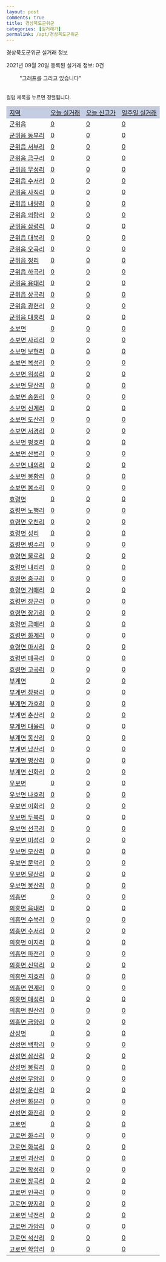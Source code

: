 ```yaml
---
layout: post
comments: true
title: 경상북도군위군
categories: [실거래가]
permalink: /apt/경상북도군위군
---
```


경상북도군위군 실거래 정보

2021년 09월 20일 등록된 실거래 정보: 0건

<!--<script async src="https://pagead2.googlesyndication.com/pagead/js/adsbygoogle.js?client=ca-pub-3485438051770037"
 crossorigin="anonymous"></script>-->

<script type="text/javascript">
  google.charts.load('current', {'packages':['corechart']});
  google.charts.setOnLoadCallback(drawChart);

  function drawChart() {
    var data = google.visualization.arrayToDataTable([['거래일', '매매', '전월세', '전매'], ['21-01', 2, 0, 0], ['21-03', 1, 0, 0], ['21-04', 1, 1, 0], ['21-06', 1, 0, 0], ['21-07', 2, 0, 0], ['21-08', 1, 0, 0]]);

    var options = {
      title: '최근 1년간 유형별 거래량 추이',
      legend: { position: 'bottom' }
    };

    setTimeout(function() {
        var chart = new google.visualization.LineChart(document.getElementById('columnchart_material'));
        chart.draw(data, (options));
        document.getElementById('loading').style.display = 'none';
        var dayLabel = (new Date()).getDay();
        if (dayLabel < 2) {
            sorttable.innerSortFunction.apply(document.getElementById('week'), []);
            sorttable.innerSortFunction.apply(document.getElementById('week'), []);        
        }
        else {
            sorttable.innerSortFunction.apply(document.getElementById('today'), []);
            sorttable.innerSortFunction.apply(document.getElementById('today'), []);
        }
    }, 200);

  }
</script>

<div id="loading" style="z-index:20; display: block; margin-left: 35px">"그래프를 그리고 있습니다"</div>
<div id="columnchart_material" style="width: 95%; margin-left: -35px; display: block"></div>
<!--<div style="width: 95%; margin-left: -35px; display: block">
      <script async src="https://pagead2.googlesyndication.com/pagead/js/adsbygoogle.js?client=ca-pub-3485438051770037"
          crossorigin="anonymous"></script>
      <ins class="adsbygoogle"
          style="display:block"
          data-ad-format="fluid"
          data-ad-layout-key="-fb+5w+4e-db+86"
          data-ad-client="ca-pub-3485438051770037"
          data-ad-slot="1827090281"></ins>
      <script>
          (adsbygoogle = window.adsbygoogle || []).push({});
      </script>
</div>-->
<br>

<font size='small' style='font-size: small;'>컬럼 제목을 누르면 정렬됩니다.</font>
<table class="sortable">
  <tr style='background-color: rgba(114, 132, 186,0.4);'>
    <td id="region"><a href="#">지역</a></td>
    <td id="today"><a href="#">오늘 실거래</a></td>
    <td id="today_new"><a href="#">오늘 신고가</a></td>
    <td id="week"><a href="#">일주일 실거래</a></td>
  </tr>

  
  <tr class="item">
    <td><a href="경상북도군위군군위읍">군위읍</a></td>
    <td><a href="경상북도군위군군위읍">0</a></td>
    <td><a href="경상북도군위군군위읍">0</a></td>
    <td><a href="경상북도군위군군위읍">0</a></td>
  </tr>
    

  <tr class="item">
    <td><a href="경상북도군위군군위읍동부리">군위읍 동부리</a></td>
    <td><a href="경상북도군위군군위읍동부리">0</a></td>
    <td><a href="경상북도군위군군위읍동부리">0</a></td>
    <td><a href="경상북도군위군군위읍동부리">0</a></td>
  </tr>
    

  <tr class="item">
    <td><a href="경상북도군위군군위읍서부리">군위읍 서부리</a></td>
    <td><a href="경상북도군위군군위읍서부리">0</a></td>
    <td><a href="경상북도군위군군위읍서부리">0</a></td>
    <td><a href="경상북도군위군군위읍서부리">0</a></td>
  </tr>
    

  <tr class="item">
    <td><a href="경상북도군위군군위읍금구리">군위읍 금구리</a></td>
    <td><a href="경상북도군위군군위읍금구리">0</a></td>
    <td><a href="경상북도군위군군위읍금구리">0</a></td>
    <td><a href="경상북도군위군군위읍금구리">0</a></td>
  </tr>
    

  <tr class="item">
    <td><a href="경상북도군위군군위읍무성리">군위읍 무성리</a></td>
    <td><a href="경상북도군위군군위읍무성리">0</a></td>
    <td><a href="경상북도군위군군위읍무성리">0</a></td>
    <td><a href="경상북도군위군군위읍무성리">0</a></td>
  </tr>
    

  <tr class="item">
    <td><a href="경상북도군위군군위읍수서리">군위읍 수서리</a></td>
    <td><a href="경상북도군위군군위읍수서리">0</a></td>
    <td><a href="경상북도군위군군위읍수서리">0</a></td>
    <td><a href="경상북도군위군군위읍수서리">0</a></td>
  </tr>
    

  <tr class="item">
    <td><a href="경상북도군위군군위읍사직리">군위읍 사직리</a></td>
    <td><a href="경상북도군위군군위읍사직리">0</a></td>
    <td><a href="경상북도군위군군위읍사직리">0</a></td>
    <td><a href="경상북도군위군군위읍사직리">0</a></td>
  </tr>
    

  <tr class="item">
    <td><a href="경상북도군위군군위읍내량리">군위읍 내량리</a></td>
    <td><a href="경상북도군위군군위읍내량리">0</a></td>
    <td><a href="경상북도군위군군위읍내량리">0</a></td>
    <td><a href="경상북도군위군군위읍내량리">0</a></td>
  </tr>
    

  <tr class="item">
    <td><a href="경상북도군위군군위읍외량리">군위읍 외량리</a></td>
    <td><a href="경상북도군위군군위읍외량리">0</a></td>
    <td><a href="경상북도군위군군위읍외량리">0</a></td>
    <td><a href="경상북도군위군군위읍외량리">0</a></td>
  </tr>
    

  <tr class="item">
    <td><a href="경상북도군위군군위읍삽령리">군위읍 삽령리</a></td>
    <td><a href="경상북도군위군군위읍삽령리">0</a></td>
    <td><a href="경상북도군위군군위읍삽령리">0</a></td>
    <td><a href="경상북도군위군군위읍삽령리">0</a></td>
  </tr>
    

  <tr class="item">
    <td><a href="경상북도군위군군위읍대북리">군위읍 대북리</a></td>
    <td><a href="경상북도군위군군위읍대북리">0</a></td>
    <td><a href="경상북도군위군군위읍대북리">0</a></td>
    <td><a href="경상북도군위군군위읍대북리">0</a></td>
  </tr>
    

  <tr class="item">
    <td><a href="경상북도군위군군위읍오곡리">군위읍 오곡리</a></td>
    <td><a href="경상북도군위군군위읍오곡리">0</a></td>
    <td><a href="경상북도군위군군위읍오곡리">0</a></td>
    <td><a href="경상북도군위군군위읍오곡리">0</a></td>
  </tr>
    

  <tr class="item">
    <td><a href="경상북도군위군군위읍정리">군위읍 정리</a></td>
    <td><a href="경상북도군위군군위읍정리">0</a></td>
    <td><a href="경상북도군위군군위읍정리">0</a></td>
    <td><a href="경상북도군위군군위읍정리">0</a></td>
  </tr>
    

  <tr class="item">
    <td><a href="경상북도군위군군위읍하곡리">군위읍 하곡리</a></td>
    <td><a href="경상북도군위군군위읍하곡리">0</a></td>
    <td><a href="경상북도군위군군위읍하곡리">0</a></td>
    <td><a href="경상북도군위군군위읍하곡리">0</a></td>
  </tr>
    

  <tr class="item">
    <td><a href="경상북도군위군군위읍용대리">군위읍 용대리</a></td>
    <td><a href="경상북도군위군군위읍용대리">0</a></td>
    <td><a href="경상북도군위군군위읍용대리">0</a></td>
    <td><a href="경상북도군위군군위읍용대리">0</a></td>
  </tr>
    

  <tr class="item">
    <td><a href="경상북도군위군군위읍상곡리">군위읍 상곡리</a></td>
    <td><a href="경상북도군위군군위읍상곡리">0</a></td>
    <td><a href="경상북도군위군군위읍상곡리">0</a></td>
    <td><a href="경상북도군위군군위읍상곡리">0</a></td>
  </tr>
    

  <tr class="item">
    <td><a href="경상북도군위군군위읍광현리">군위읍 광현리</a></td>
    <td><a href="경상북도군위군군위읍광현리">0</a></td>
    <td><a href="경상북도군위군군위읍광현리">0</a></td>
    <td><a href="경상북도군위군군위읍광현리">0</a></td>
  </tr>
    

  <tr class="item">
    <td><a href="경상북도군위군군위읍대흥리">군위읍 대흥리</a></td>
    <td><a href="경상북도군위군군위읍대흥리">0</a></td>
    <td><a href="경상북도군위군군위읍대흥리">0</a></td>
    <td><a href="경상북도군위군군위읍대흥리">0</a></td>
  </tr>
    

  <tr class="item">
    <td><a href="경상북도군위군소보면">소보면</a></td>
    <td><a href="경상북도군위군소보면">0</a></td>
    <td><a href="경상북도군위군소보면">0</a></td>
    <td><a href="경상북도군위군소보면">0</a></td>
  </tr>
    

  <tr class="item">
    <td><a href="경상북도군위군소보면사리리">소보면 사리리</a></td>
    <td><a href="경상북도군위군소보면사리리">0</a></td>
    <td><a href="경상북도군위군소보면사리리">0</a></td>
    <td><a href="경상북도군위군소보면사리리">0</a></td>
  </tr>
    

  <tr class="item">
    <td><a href="경상북도군위군소보면보현리">소보면 보현리</a></td>
    <td><a href="경상북도군위군소보면보현리">0</a></td>
    <td><a href="경상북도군위군소보면보현리">0</a></td>
    <td><a href="경상북도군위군소보면보현리">0</a></td>
  </tr>
    

  <tr class="item">
    <td><a href="경상북도군위군소보면복성리">소보면 복성리</a></td>
    <td><a href="경상북도군위군소보면복성리">0</a></td>
    <td><a href="경상북도군위군소보면복성리">0</a></td>
    <td><a href="경상북도군위군소보면복성리">0</a></td>
  </tr>
    

  <tr class="item">
    <td><a href="경상북도군위군소보면위성리">소보면 위성리</a></td>
    <td><a href="경상북도군위군소보면위성리">0</a></td>
    <td><a href="경상북도군위군소보면위성리">0</a></td>
    <td><a href="경상북도군위군소보면위성리">0</a></td>
  </tr>
    

  <tr class="item">
    <td><a href="경상북도군위군소보면달산리">소보면 달산리</a></td>
    <td><a href="경상북도군위군소보면달산리">0</a></td>
    <td><a href="경상북도군위군소보면달산리">0</a></td>
    <td><a href="경상북도군위군소보면달산리">0</a></td>
  </tr>
    

  <tr class="item">
    <td><a href="경상북도군위군소보면송원리">소보면 송원리</a></td>
    <td><a href="경상북도군위군소보면송원리">0</a></td>
    <td><a href="경상북도군위군소보면송원리">0</a></td>
    <td><a href="경상북도군위군소보면송원리">0</a></td>
  </tr>
    

  <tr class="item">
    <td><a href="경상북도군위군소보면신계리">소보면 신계리</a></td>
    <td><a href="경상북도군위군소보면신계리">0</a></td>
    <td><a href="경상북도군위군소보면신계리">0</a></td>
    <td><a href="경상북도군위군소보면신계리">0</a></td>
  </tr>
    

  <tr class="item">
    <td><a href="경상북도군위군소보면도산리">소보면 도산리</a></td>
    <td><a href="경상북도군위군소보면도산리">0</a></td>
    <td><a href="경상북도군위군소보면도산리">0</a></td>
    <td><a href="경상북도군위군소보면도산리">0</a></td>
  </tr>
    

  <tr class="item">
    <td><a href="경상북도군위군소보면서경리">소보면 서경리</a></td>
    <td><a href="경상북도군위군소보면서경리">0</a></td>
    <td><a href="경상북도군위군소보면서경리">0</a></td>
    <td><a href="경상북도군위군소보면서경리">0</a></td>
  </tr>
    

  <tr class="item">
    <td><a href="경상북도군위군소보면평호리">소보면 평호리</a></td>
    <td><a href="경상북도군위군소보면평호리">0</a></td>
    <td><a href="경상북도군위군소보면평호리">0</a></td>
    <td><a href="경상북도군위군소보면평호리">0</a></td>
  </tr>
    

  <tr class="item">
    <td><a href="경상북도군위군소보면산법리">소보면 산법리</a></td>
    <td><a href="경상북도군위군소보면산법리">0</a></td>
    <td><a href="경상북도군위군소보면산법리">0</a></td>
    <td><a href="경상북도군위군소보면산법리">0</a></td>
  </tr>
    

  <tr class="item">
    <td><a href="경상북도군위군소보면내의리">소보면 내의리</a></td>
    <td><a href="경상북도군위군소보면내의리">0</a></td>
    <td><a href="경상북도군위군소보면내의리">0</a></td>
    <td><a href="경상북도군위군소보면내의리">0</a></td>
  </tr>
    

  <tr class="item">
    <td><a href="경상북도군위군소보면봉황리">소보면 봉황리</a></td>
    <td><a href="경상북도군위군소보면봉황리">0</a></td>
    <td><a href="경상북도군위군소보면봉황리">0</a></td>
    <td><a href="경상북도군위군소보면봉황리">0</a></td>
  </tr>
    

  <tr class="item">
    <td><a href="경상북도군위군소보면봉소리">소보면 봉소리</a></td>
    <td><a href="경상북도군위군소보면봉소리">0</a></td>
    <td><a href="경상북도군위군소보면봉소리">0</a></td>
    <td><a href="경상북도군위군소보면봉소리">0</a></td>
  </tr>
    

  <tr class="item">
    <td><a href="경상북도군위군효령면">효령면</a></td>
    <td><a href="경상북도군위군효령면">0</a></td>
    <td><a href="경상북도군위군효령면">0</a></td>
    <td><a href="경상북도군위군효령면">0</a></td>
  </tr>
    

  <tr class="item">
    <td><a href="경상북도군위군효령면노행리">효령면 노행리</a></td>
    <td><a href="경상북도군위군효령면노행리">0</a></td>
    <td><a href="경상북도군위군효령면노행리">0</a></td>
    <td><a href="경상북도군위군효령면노행리">0</a></td>
  </tr>
    

  <tr class="item">
    <td><a href="경상북도군위군효령면오천리">효령면 오천리</a></td>
    <td><a href="경상북도군위군효령면오천리">0</a></td>
    <td><a href="경상북도군위군효령면오천리">0</a></td>
    <td><a href="경상북도군위군효령면오천리">0</a></td>
  </tr>
    

  <tr class="item">
    <td><a href="경상북도군위군효령면성리">효령면 성리</a></td>
    <td><a href="경상북도군위군효령면성리">0</a></td>
    <td><a href="경상북도군위군효령면성리">0</a></td>
    <td><a href="경상북도군위군효령면성리">0</a></td>
  </tr>
    

  <tr class="item">
    <td><a href="경상북도군위군효령면병수리">효령면 병수리</a></td>
    <td><a href="경상북도군위군효령면병수리">0</a></td>
    <td><a href="경상북도군위군효령면병수리">0</a></td>
    <td><a href="경상북도군위군효령면병수리">0</a></td>
  </tr>
    

  <tr class="item">
    <td><a href="경상북도군위군효령면불로리">효령면 불로리</a></td>
    <td><a href="경상북도군위군효령면불로리">0</a></td>
    <td><a href="경상북도군위군효령면불로리">0</a></td>
    <td><a href="경상북도군위군효령면불로리">0</a></td>
  </tr>
    

  <tr class="item">
    <td><a href="경상북도군위군효령면내리리">효령면 내리리</a></td>
    <td><a href="경상북도군위군효령면내리리">0</a></td>
    <td><a href="경상북도군위군효령면내리리">0</a></td>
    <td><a href="경상북도군위군효령면내리리">0</a></td>
  </tr>
    

  <tr class="item">
    <td><a href="경상북도군위군효령면중구리">효령면 중구리</a></td>
    <td><a href="경상북도군위군효령면중구리">0</a></td>
    <td><a href="경상북도군위군효령면중구리">0</a></td>
    <td><a href="경상북도군위군효령면중구리">0</a></td>
  </tr>
    

  <tr class="item">
    <td><a href="경상북도군위군효령면거매리">효령면 거매리</a></td>
    <td><a href="경상북도군위군효령면거매리">0</a></td>
    <td><a href="경상북도군위군효령면거매리">0</a></td>
    <td><a href="경상북도군위군효령면거매리">0</a></td>
  </tr>
    

  <tr class="item">
    <td><a href="경상북도군위군효령면장군리">효령면 장군리</a></td>
    <td><a href="경상북도군위군효령면장군리">0</a></td>
    <td><a href="경상북도군위군효령면장군리">0</a></td>
    <td><a href="경상북도군위군효령면장군리">0</a></td>
  </tr>
    

  <tr class="item">
    <td><a href="경상북도군위군효령면장기리">효령면 장기리</a></td>
    <td><a href="경상북도군위군효령면장기리">0</a></td>
    <td><a href="경상북도군위군효령면장기리">0</a></td>
    <td><a href="경상북도군위군효령면장기리">0</a></td>
  </tr>
    

  <tr class="item">
    <td><a href="경상북도군위군효령면금매리">효령면 금매리</a></td>
    <td><a href="경상북도군위군효령면금매리">0</a></td>
    <td><a href="경상북도군위군효령면금매리">0</a></td>
    <td><a href="경상북도군위군효령면금매리">0</a></td>
  </tr>
    

  <tr class="item">
    <td><a href="경상북도군위군효령면화계리">효령면 화계리</a></td>
    <td><a href="경상북도군위군효령면화계리">0</a></td>
    <td><a href="경상북도군위군효령면화계리">0</a></td>
    <td><a href="경상북도군위군효령면화계리">0</a></td>
  </tr>
    

  <tr class="item">
    <td><a href="경상북도군위군효령면마시리">효령면 마시리</a></td>
    <td><a href="경상북도군위군효령면마시리">0</a></td>
    <td><a href="경상북도군위군효령면마시리">0</a></td>
    <td><a href="경상북도군위군효령면마시리">0</a></td>
  </tr>
    

  <tr class="item">
    <td><a href="경상북도군위군효령면매곡리">효령면 매곡리</a></td>
    <td><a href="경상북도군위군효령면매곡리">0</a></td>
    <td><a href="경상북도군위군효령면매곡리">0</a></td>
    <td><a href="경상북도군위군효령면매곡리">0</a></td>
  </tr>
    

  <tr class="item">
    <td><a href="경상북도군위군효령면고곡리">효령면 고곡리</a></td>
    <td><a href="경상북도군위군효령면고곡리">0</a></td>
    <td><a href="경상북도군위군효령면고곡리">0</a></td>
    <td><a href="경상북도군위군효령면고곡리">0</a></td>
  </tr>
    

  <tr class="item">
    <td><a href="경상북도군위군부계면">부계면</a></td>
    <td><a href="경상북도군위군부계면">0</a></td>
    <td><a href="경상북도군위군부계면">0</a></td>
    <td><a href="경상북도군위군부계면">0</a></td>
  </tr>
    

  <tr class="item">
    <td><a href="경상북도군위군부계면창평리">부계면 창평리</a></td>
    <td><a href="경상북도군위군부계면창평리">0</a></td>
    <td><a href="경상북도군위군부계면창평리">0</a></td>
    <td><a href="경상북도군위군부계면창평리">0</a></td>
  </tr>
    

  <tr class="item">
    <td><a href="경상북도군위군부계면가호리">부계면 가호리</a></td>
    <td><a href="경상북도군위군부계면가호리">0</a></td>
    <td><a href="경상북도군위군부계면가호리">0</a></td>
    <td><a href="경상북도군위군부계면가호리">0</a></td>
  </tr>
    

  <tr class="item">
    <td><a href="경상북도군위군부계면춘산리">부계면 춘산리</a></td>
    <td><a href="경상북도군위군부계면춘산리">0</a></td>
    <td><a href="경상북도군위군부계면춘산리">0</a></td>
    <td><a href="경상북도군위군부계면춘산리">0</a></td>
  </tr>
    

  <tr class="item">
    <td><a href="경상북도군위군부계면대율리">부계면 대율리</a></td>
    <td><a href="경상북도군위군부계면대율리">0</a></td>
    <td><a href="경상북도군위군부계면대율리">0</a></td>
    <td><a href="경상북도군위군부계면대율리">0</a></td>
  </tr>
    

  <tr class="item">
    <td><a href="경상북도군위군부계면동산리">부계면 동산리</a></td>
    <td><a href="경상북도군위군부계면동산리">0</a></td>
    <td><a href="경상북도군위군부계면동산리">0</a></td>
    <td><a href="경상북도군위군부계면동산리">0</a></td>
  </tr>
    

  <tr class="item">
    <td><a href="경상북도군위군부계면남산리">부계면 남산리</a></td>
    <td><a href="경상북도군위군부계면남산리">0</a></td>
    <td><a href="경상북도군위군부계면남산리">0</a></td>
    <td><a href="경상북도군위군부계면남산리">0</a></td>
  </tr>
    

  <tr class="item">
    <td><a href="경상북도군위군부계면명산리">부계면 명산리</a></td>
    <td><a href="경상북도군위군부계면명산리">0</a></td>
    <td><a href="경상북도군위군부계면명산리">0</a></td>
    <td><a href="경상북도군위군부계면명산리">0</a></td>
  </tr>
    

  <tr class="item">
    <td><a href="경상북도군위군부계면신화리">부계면 신화리</a></td>
    <td><a href="경상북도군위군부계면신화리">0</a></td>
    <td><a href="경상북도군위군부계면신화리">0</a></td>
    <td><a href="경상북도군위군부계면신화리">0</a></td>
  </tr>
    

  <tr class="item">
    <td><a href="경상북도군위군우보면">우보면</a></td>
    <td><a href="경상북도군위군우보면">0</a></td>
    <td><a href="경상북도군위군우보면">0</a></td>
    <td><a href="경상북도군위군우보면">0</a></td>
  </tr>
    

  <tr class="item">
    <td><a href="경상북도군위군우보면나호리">우보면 나호리</a></td>
    <td><a href="경상북도군위군우보면나호리">0</a></td>
    <td><a href="경상북도군위군우보면나호리">0</a></td>
    <td><a href="경상북도군위군우보면나호리">0</a></td>
  </tr>
    

  <tr class="item">
    <td><a href="경상북도군위군우보면이화리">우보면 이화리</a></td>
    <td><a href="경상북도군위군우보면이화리">0</a></td>
    <td><a href="경상북도군위군우보면이화리">0</a></td>
    <td><a href="경상북도군위군우보면이화리">0</a></td>
  </tr>
    

  <tr class="item">
    <td><a href="경상북도군위군우보면두북리">우보면 두북리</a></td>
    <td><a href="경상북도군위군우보면두북리">0</a></td>
    <td><a href="경상북도군위군우보면두북리">0</a></td>
    <td><a href="경상북도군위군우보면두북리">0</a></td>
  </tr>
    

  <tr class="item">
    <td><a href="경상북도군위군우보면선곡리">우보면 선곡리</a></td>
    <td><a href="경상북도군위군우보면선곡리">0</a></td>
    <td><a href="경상북도군위군우보면선곡리">0</a></td>
    <td><a href="경상북도군위군우보면선곡리">0</a></td>
  </tr>
    

  <tr class="item">
    <td><a href="경상북도군위군우보면미성리">우보면 미성리</a></td>
    <td><a href="경상북도군위군우보면미성리">0</a></td>
    <td><a href="경상북도군위군우보면미성리">0</a></td>
    <td><a href="경상북도군위군우보면미성리">0</a></td>
  </tr>
    

  <tr class="item">
    <td><a href="경상북도군위군우보면모산리">우보면 모산리</a></td>
    <td><a href="경상북도군위군우보면모산리">0</a></td>
    <td><a href="경상북도군위군우보면모산리">0</a></td>
    <td><a href="경상북도군위군우보면모산리">0</a></td>
  </tr>
    

  <tr class="item">
    <td><a href="경상북도군위군우보면문덕리">우보면 문덕리</a></td>
    <td><a href="경상북도군위군우보면문덕리">0</a></td>
    <td><a href="경상북도군위군우보면문덕리">0</a></td>
    <td><a href="경상북도군위군우보면문덕리">0</a></td>
  </tr>
    

  <tr class="item">
    <td><a href="경상북도군위군우보면달산리">우보면 달산리</a></td>
    <td><a href="경상북도군위군우보면달산리">0</a></td>
    <td><a href="경상북도군위군우보면달산리">0</a></td>
    <td><a href="경상북도군위군우보면달산리">0</a></td>
  </tr>
    

  <tr class="item">
    <td><a href="경상북도군위군우보면봉산리">우보면 봉산리</a></td>
    <td><a href="경상북도군위군우보면봉산리">0</a></td>
    <td><a href="경상북도군위군우보면봉산리">0</a></td>
    <td><a href="경상북도군위군우보면봉산리">0</a></td>
  </tr>
    

  <tr class="item">
    <td><a href="경상북도군위군의흥면">의흥면</a></td>
    <td><a href="경상북도군위군의흥면">0</a></td>
    <td><a href="경상북도군위군의흥면">0</a></td>
    <td><a href="경상북도군위군의흥면">0</a></td>
  </tr>
    

  <tr class="item">
    <td><a href="경상북도군위군의흥면읍내리">의흥면 읍내리</a></td>
    <td><a href="경상북도군위군의흥면읍내리">0</a></td>
    <td><a href="경상북도군위군의흥면읍내리">0</a></td>
    <td><a href="경상북도군위군의흥면읍내리">0</a></td>
  </tr>
    

  <tr class="item">
    <td><a href="경상북도군위군의흥면수북리">의흥면 수북리</a></td>
    <td><a href="경상북도군위군의흥면수북리">0</a></td>
    <td><a href="경상북도군위군의흥면수북리">0</a></td>
    <td><a href="경상북도군위군의흥면수북리">0</a></td>
  </tr>
    

  <tr class="item">
    <td><a href="경상북도군위군의흥면수서리">의흥면 수서리</a></td>
    <td><a href="경상북도군위군의흥면수서리">0</a></td>
    <td><a href="경상북도군위군의흥면수서리">0</a></td>
    <td><a href="경상북도군위군의흥면수서리">0</a></td>
  </tr>
    

  <tr class="item">
    <td><a href="경상북도군위군의흥면이지리">의흥면 이지리</a></td>
    <td><a href="경상북도군위군의흥면이지리">0</a></td>
    <td><a href="경상북도군위군의흥면이지리">0</a></td>
    <td><a href="경상북도군위군의흥면이지리">0</a></td>
  </tr>
    

  <tr class="item">
    <td><a href="경상북도군위군의흥면파전리">의흥면 파전리</a></td>
    <td><a href="경상북도군위군의흥면파전리">0</a></td>
    <td><a href="경상북도군위군의흥면파전리">0</a></td>
    <td><a href="경상북도군위군의흥면파전리">0</a></td>
  </tr>
    

  <tr class="item">
    <td><a href="경상북도군위군의흥면신덕리">의흥면 신덕리</a></td>
    <td><a href="경상북도군위군의흥면신덕리">0</a></td>
    <td><a href="경상북도군위군의흥면신덕리">0</a></td>
    <td><a href="경상북도군위군의흥면신덕리">0</a></td>
  </tr>
    

  <tr class="item">
    <td><a href="경상북도군위군의흥면지호리">의흥면 지호리</a></td>
    <td><a href="경상북도군위군의흥면지호리">0</a></td>
    <td><a href="경상북도군위군의흥면지호리">0</a></td>
    <td><a href="경상북도군위군의흥면지호리">0</a></td>
  </tr>
    

  <tr class="item">
    <td><a href="경상북도군위군의흥면연계리">의흥면 연계리</a></td>
    <td><a href="경상북도군위군의흥면연계리">0</a></td>
    <td><a href="경상북도군위군의흥면연계리">0</a></td>
    <td><a href="경상북도군위군의흥면연계리">0</a></td>
  </tr>
    

  <tr class="item">
    <td><a href="경상북도군위군의흥면매성리">의흥면 매성리</a></td>
    <td><a href="경상북도군위군의흥면매성리">0</a></td>
    <td><a href="경상북도군위군의흥면매성리">0</a></td>
    <td><a href="경상북도군위군의흥면매성리">0</a></td>
  </tr>
    

  <tr class="item">
    <td><a href="경상북도군위군의흥면원산리">의흥면 원산리</a></td>
    <td><a href="경상북도군위군의흥면원산리">0</a></td>
    <td><a href="경상북도군위군의흥면원산리">0</a></td>
    <td><a href="경상북도군위군의흥면원산리">0</a></td>
  </tr>
    

  <tr class="item">
    <td><a href="경상북도군위군의흥면금양리">의흥면 금양리</a></td>
    <td><a href="경상북도군위군의흥면금양리">0</a></td>
    <td><a href="경상북도군위군의흥면금양리">0</a></td>
    <td><a href="경상북도군위군의흥면금양리">0</a></td>
  </tr>
    

  <tr class="item">
    <td><a href="경상북도군위군산성면">산성면</a></td>
    <td><a href="경상북도군위군산성면">0</a></td>
    <td><a href="경상북도군위군산성면">0</a></td>
    <td><a href="경상북도군위군산성면">0</a></td>
  </tr>
    

  <tr class="item">
    <td><a href="경상북도군위군산성면백학리">산성면 백학리</a></td>
    <td><a href="경상북도군위군산성면백학리">0</a></td>
    <td><a href="경상북도군위군산성면백학리">0</a></td>
    <td><a href="경상북도군위군산성면백학리">0</a></td>
  </tr>
    

  <tr class="item">
    <td><a href="경상북도군위군산성면삼산리">산성면 삼산리</a></td>
    <td><a href="경상북도군위군산성면삼산리">0</a></td>
    <td><a href="경상북도군위군산성면삼산리">0</a></td>
    <td><a href="경상북도군위군산성면삼산리">0</a></td>
  </tr>
    

  <tr class="item">
    <td><a href="경상북도군위군산성면봉림리">산성면 봉림리</a></td>
    <td><a href="경상북도군위군산성면봉림리">0</a></td>
    <td><a href="경상북도군위군산성면봉림리">0</a></td>
    <td><a href="경상북도군위군산성면봉림리">0</a></td>
  </tr>
    

  <tr class="item">
    <td><a href="경상북도군위군산성면무암리">산성면 무암리</a></td>
    <td><a href="경상북도군위군산성면무암리">0</a></td>
    <td><a href="경상북도군위군산성면무암리">0</a></td>
    <td><a href="경상북도군위군산성면무암리">0</a></td>
  </tr>
    

  <tr class="item">
    <td><a href="경상북도군위군산성면운산리">산성면 운산리</a></td>
    <td><a href="경상북도군위군산성면운산리">0</a></td>
    <td><a href="경상북도군위군산성면운산리">0</a></td>
    <td><a href="경상북도군위군산성면운산리">0</a></td>
  </tr>
    

  <tr class="item">
    <td><a href="경상북도군위군산성면화본리">산성면 화본리</a></td>
    <td><a href="경상북도군위군산성면화본리">0</a></td>
    <td><a href="경상북도군위군산성면화본리">0</a></td>
    <td><a href="경상북도군위군산성면화본리">0</a></td>
  </tr>
    

  <tr class="item">
    <td><a href="경상북도군위군산성면화전리">산성면 화전리</a></td>
    <td><a href="경상북도군위군산성면화전리">0</a></td>
    <td><a href="경상북도군위군산성면화전리">0</a></td>
    <td><a href="경상북도군위군산성면화전리">0</a></td>
  </tr>
    

  <tr class="item">
    <td><a href="경상북도군위군고로면">고로면</a></td>
    <td><a href="경상북도군위군고로면">0</a></td>
    <td><a href="경상북도군위군고로면">0</a></td>
    <td><a href="경상북도군위군고로면">0</a></td>
  </tr>
    

  <tr class="item">
    <td><a href="경상북도군위군고로면화수리">고로면 화수리</a></td>
    <td><a href="경상북도군위군고로면화수리">0</a></td>
    <td><a href="경상북도군위군고로면화수리">0</a></td>
    <td><a href="경상북도군위군고로면화수리">0</a></td>
  </tr>
    

  <tr class="item">
    <td><a href="경상북도군위군고로면화북리">고로면 화북리</a></td>
    <td><a href="경상북도군위군고로면화북리">0</a></td>
    <td><a href="경상북도군위군고로면화북리">0</a></td>
    <td><a href="경상북도군위군고로면화북리">0</a></td>
  </tr>
    

  <tr class="item">
    <td><a href="경상북도군위군고로면괴산리">고로면 괴산리</a></td>
    <td><a href="경상북도군위군고로면괴산리">0</a></td>
    <td><a href="경상북도군위군고로면괴산리">0</a></td>
    <td><a href="경상북도군위군고로면괴산리">0</a></td>
  </tr>
    

  <tr class="item">
    <td><a href="경상북도군위군고로면학성리">고로면 학성리</a></td>
    <td><a href="경상북도군위군고로면학성리">0</a></td>
    <td><a href="경상북도군위군고로면학성리">0</a></td>
    <td><a href="경상북도군위군고로면학성리">0</a></td>
  </tr>
    

  <tr class="item">
    <td><a href="경상북도군위군고로면장곡리">고로면 장곡리</a></td>
    <td><a href="경상북도군위군고로면장곡리">0</a></td>
    <td><a href="경상북도군위군고로면장곡리">0</a></td>
    <td><a href="경상북도군위군고로면장곡리">0</a></td>
  </tr>
    

  <tr class="item">
    <td><a href="경상북도군위군고로면인곡리">고로면 인곡리</a></td>
    <td><a href="경상북도군위군고로면인곡리">0</a></td>
    <td><a href="경상북도군위군고로면인곡리">0</a></td>
    <td><a href="경상북도군위군고로면인곡리">0</a></td>
  </tr>
    

  <tr class="item">
    <td><a href="경상북도군위군고로면양지리">고로면 양지리</a></td>
    <td><a href="경상북도군위군고로면양지리">0</a></td>
    <td><a href="경상북도군위군고로면양지리">0</a></td>
    <td><a href="경상북도군위군고로면양지리">0</a></td>
  </tr>
    

  <tr class="item">
    <td><a href="경상북도군위군고로면낙전리">고로면 낙전리</a></td>
    <td><a href="경상북도군위군고로면낙전리">0</a></td>
    <td><a href="경상북도군위군고로면낙전리">0</a></td>
    <td><a href="경상북도군위군고로면낙전리">0</a></td>
  </tr>
    

  <tr class="item">
    <td><a href="경상북도군위군고로면가암리">고로면 가암리</a></td>
    <td><a href="경상북도군위군고로면가암리">0</a></td>
    <td><a href="경상북도군위군고로면가암리">0</a></td>
    <td><a href="경상북도군위군고로면가암리">0</a></td>
  </tr>
    

  <tr class="item">
    <td><a href="경상북도군위군고로면석산리">고로면 석산리</a></td>
    <td><a href="경상북도군위군고로면석산리">0</a></td>
    <td><a href="경상북도군위군고로면석산리">0</a></td>
    <td><a href="경상북도군위군고로면석산리">0</a></td>
  </tr>
    

  <tr class="item">
    <td><a href="경상북도군위군고로면학암리">고로면 학암리</a></td>
    <td><a href="경상북도군위군고로면학암리">0</a></td>
    <td><a href="경상북도군위군고로면학암리">0</a></td>
    <td><a href="경상북도군위군고로면학암리">0</a></td>
  </tr>
    


</table>


    